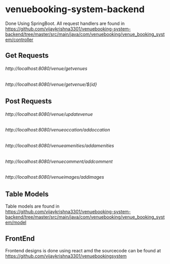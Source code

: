 # venuebooking-system-backend
Done Using SpringBoot. All request handlers are found in https://github.com/vijaykrishna3301/venuebooking-system-backend/tree/master/src/main/java/com/venuebooking/venue_booking_system/controller
## Get Requests
###### http://localhost:8080/venue/getvenues
###### http://localhost:8080/venue/getvenue/${id}
## Post Requests
###### http://localhost:8080/venue/updatevenue
###### http://localhost:8080/venueoccation/addoccation
###### http://localhost:8080/venueamenities/addamenities
###### http://localhost:8080/venuecomment/addcomment
###### http://localhost:8080/venueimages/addimages
## Table Models
Table models are found in https://github.com/vijaykrishna3301/venuebooking-system-backend/tree/master/src/main/java/com/venuebooking/venue_booking_system/model
## FrontEnd
Frontend designs is done using react amd the sourcecode can be found at https://github.com/vijaykrishna3301/venuebookingsystem

